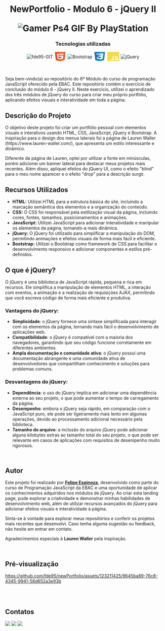 <h1 align="center">
  <p align="center">NewPortfolio - Modulo 6 - jQuery II</p>
  <img width="600" src="https://media.giphy.com/media/3oKIP9hfEsvPHxfIk0/giphy.gif" alt="Gamer Ps4 GIF By PlayStation"></a>
</h1>
<div style="display: inline_block">
   <div align="center">
   <h3>Tecnologias utilizadas</h3>
  <img align="center" alt="fde95-GIT" height="30" width="40" src="https://cdn.jsdelivr.net/gh/devicons/devicon/icons/git/git-original.svg">
  <img align="center" alt="fde95-HTML" height="30" width="40" src="https://raw.githubusercontent.com/devicons/devicon/master/icons/html5/html5-original.svg">
  <img align="center" alt="Bootstrap" height="35" width="40" src="https://cdn.jsdelivr.net/gh/devicons/devicon/icons/bootstrap/bootstrap-original.svg">
  <img align="center" alt="fde95-CSS" height="30" width="40" src="https://raw.githubusercontent.com/devicons/devicon/master/icons/css3/css3-original.svg">
  <img align="center" alt="fde95-Js" height="30" width="40" src="https://raw.githubusercontent.com/devicons/devicon/master/icons/javascript/javascript-plain.svg">
  <img align="center" alt="jQuery" height="30" width="40" src="https://cdn.jsdelivr.net/gh/devicons/devicon/icons/jquery/jquery-original.svg">
</div>
  <br>
  <br>
  <p>Seja bem-vindo(a) ao repositório do 6º Módulo do curso de programação JavaScript oferecido pela EBAC. Este repositório contém o exercício de conclusão do módulo 6 - jQuery II. Neste exercício, utilizei o aprendizado dos três módulos de jQuery do curso para criar meu próprio portfólio, aplicando efeitos visuais e interatividade em toda a página.</p>

  <h2>Descrição do Projeto</h2>
  <p>O objetivo deste projeto foi criar um portfólio pessoal com elementos visuais e interativos usando HTML, CSS, JavaScript, jQuery e Bootstrap. A inspiração para o design dos menus laterais foi a página de Lauren Waller (https://www.lauren-waller.com/), que apresenta um estilo interessante e dinâmico.</p>
  <p>Diferente da página de Lauren, optei por utilizar a fonte em minúsculas, porém adicionei um banner lateral para destacar meus projetos mais recentes. Além disso, apliquei efeitos do jQuery UI, como o efeito "blind" para o meu nome aparecer e o efeito "drop" para a descrição surgir.</p>
  <h2>Recursos Utilizados</h2>
  <ul>
    <li><strong>HTML:</strong> Utilizei HTML para a estrutura básica do site, incluindo a marcação semântica dos elementos e a organização do conteúdo.</li>
    <li><strong>CSS:</strong> O CSS foi responsável pela estilização visual da página, incluindo cores, fontes, tamanhos, posicionamentos e animações.</li>
    <li><strong>JavaScript:</strong> Utilizei JavaScript para adicionar interatividade e manipular os elementos da página, tornando-a mais dinâmica.</li>
    <li><strong>jQuery:</strong> O jQuery foi utilizado para simplificar a manipulação do DOM, permitindo animações e efeitos visuais de forma mais fácil e eficiente.</li>
    <li><strong>Bootstrap:</strong> Utilizei o Bootstrap como framework de CSS para facilitar o desenvolvimento responsivo e adicionar componentes e estilos pré-definidos.</li>
  </ul>
  
 <h2>O que é jQuery?</h2>
  
  <p>O jQuery é uma biblioteca de JavaScript rápida, pequena e rica em recursos. Ele simplifica a manipulação de elementos HTML, a interação com eventos, a animação e a realização de requisições AJAX, permitindo que você escreva código de forma mais eficiente e produtiva.</p>
  
  <h3>Vantagens do jQuery:</h3>
  
  <ul>
    <li><strong>Simplicidade</strong>: o jQuery fornece uma sintaxe simplificada para interagir com os elementos da página, tornando mais fácil o desenvolvimento de aplicações web.</li>
    <li><strong>Compatibilidade</strong>: o jQuery é compatível com a maioria dos navegadores, garantindo que seu código funcione corretamente em diferentes ambientes.</li>
    <li><strong>Ampla documentação e comunidade ativa</strong>: o jQuery possui uma documentação abrangente e uma comunidade ativa de desenvolvedores que compartilham conhecimento e soluções para problemas comuns.</li>
  </ul>
  
  <h3>Desvantagens do jQuery:</h3>
  
  <ul>
    <li><strong>Dependência</strong>: o uso do jQuery implica em adicionar uma dependência externa ao seu projeto, o que pode aumentar o tempo de carregamento da página.</li>
    <li><strong>Desempenho</strong>: embora o jQuery seja rápido, em comparação com o JavaScript puro, ele pode ser ligeiramente mais lento em algumas operações, devido ao processamento adicional necessário pela biblioteca.</li>
    <li><strong>Tamanho do arquivo</strong>: a inclusão do arquivo jQuery pode adicionar alguns kilobytes extras ao tamanho total do seu projeto, o que pode ser relevante em casos de aplicações com requisitos de desempenho muito rigorosos.</li>
  </ul>
  <br>
 <h2>Autor</h2>
  <p>Este projeto foi realizado por <a href="https://linktr.ee/fde95" target="_blank"><b>Felipe Espinoza</b></a>, desenvolvido como parte do curso de Programação JavaScript da EBAC e uma oportunidade de aplicar os conhecimentos adquiridos nos módulos de jQuery. Ao criar esta landing page, pude explorar a criatividade e demonstrar minhas habilidades de desenvolvimento web, além de utilizar recursos avançados do jQuery para adicionar efeitos visuais e interatividade à página.</p>
  <p>Sinta-se à vontade para explorar meus repositórios e conferir os projetos mais recentes que desenvolvi. Caso tenha alguma sugestão ou feedback, não hesite em entrar em contato.</p>
  <p>Agradecimentos especiais à <b>Lauren Waller</b> pela inspiração.</p>
  <br>
  <h2>
    Pré-visualização
 </h2>
  
https://github.com/fde95/newPortfolio/assets/123211425/9645ba89-76c8-4345-9941-56d652a3e93b

<br>
<br>

<h2>Contatos</h2>
<div style="display: inline_block">
 <a href="https://instagram.com/fde.95" target="_blank"><img src="https://img.shields.io/badge/Instagram-E4405F?style=for-the-badge&logo=instagram&logoColor=white" target="_blank"></a>
 <a href = "mailto:fdespinoza95@gmail.com"><img src="https://img.shields.io/badge/Gmail-D14836?style=for-the-badge&logo=gmail&logoColor=white" target="_blank"></a>
 <a href="https://www.linkedin.com/in/fde95" target="_blank"><img src="https://img.shields.io/badge/LinkedIn-0077B5?style=for-the-badge&logo=linkedin&logoColor=white" target="_blank"></a> 
</div>
